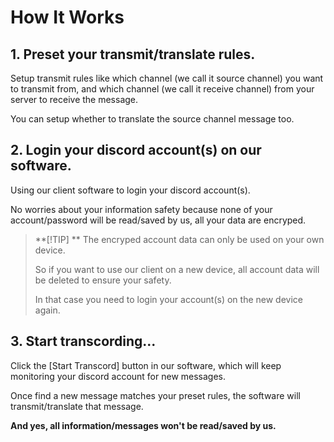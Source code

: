 # How It Works

## 1. Preset your transmit/translate rules.

Setup transmit rules like which channel (we call it source channel) you want to transmit from, and which channel (we call it receive channel) from your server to receive the message. 

You can setup whether to translate the source channel message too.



## 2. Login your discord account(s) on our software.

Using our client software to login your discord account(s).

No worries about your information safety because none of your account/password will be read/saved by us, all your data are encryped.

  > **[!TIP] **
  > The encryped account data can only be used on your own device.
  >
  > So if you want to use our client on a new device, all account data will be deleted to ensure your safety.
  >
  > In that case you need to login your account(s) on the new device again.



## 3. Start transcording...

Click the [Start Transcord] button in our software, which will keep monitoring your discord account for new messages.

Once find a new message matches your preset rules, the software will transmit/translate that message.

**And yes, all information/messages won't be read/saved by us.**

